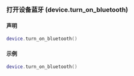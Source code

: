 ### 打开设备蓝牙 (**device\.turn\_on\_bluetooth**)


#### 声明
```lua
device.turn_on_bluetooth()
```

#### 示例  
```lua
device.turn_on_bluetooth()
```

